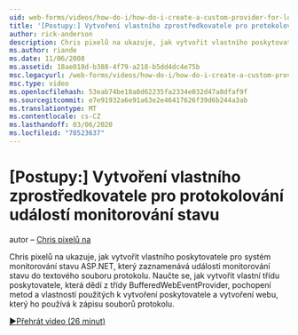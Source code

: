 ```yaml
---
uid: web-forms/videos/how-do-i/how-do-i-create-a-custom-provider-for-logging-health-monitoring-events
title: '[Postupy:] Vytvoření vlastního zprostředkovatele pro protokolování událostí monitorování stavu | Microsoft Docs'
author: rick-anderson
description: Chris pixelů na ukazuje, jak vytvořit vlastního poskytovatele pro systém monitorování stavu ASP.NET, který zaznamenává události monitorování stavu do textového souboru protokolu. Le...
ms.author: riande
ms.date: 11/06/2008
ms.assetid: 18ae018d-b388-4f79-a218-b5dd4dc4e75b
msc.legacyurl: /web-forms/videos/how-do-i/how-do-i-create-a-custom-provider-for-logging-health-monitoring-events
msc.type: video
ms.openlocfilehash: 53eab74be18a8d62235fa2334e032d47a8dfaf9f
ms.sourcegitcommit: e7e91932a6e91a63e2e46417626f39d6b244a3ab
ms.translationtype: MT
ms.contentlocale: cs-CZ
ms.lasthandoff: 03/06/2020
ms.locfileid: "78523637"
---
```

# <a name="how-do-i-create-a-custom-provider-for-logging-health-monitoring-events"></a>[Postupy:] Vytvoření vlastního zprostředkovatele pro protokolování událostí monitorování stavu

autor – [Chris pixelů na](https://twitter.com/chrispels)

Chris pixelů na ukazuje, jak vytvořit vlastního poskytovatele pro systém monitorování stavu ASP.NET, který zaznamenává události monitorování stavu do textového souboru protokolu. Naučte se, jak vytvořit vlastní třídu poskytovatele, která dědí z třídy BufferedWebEventProvider, pochopení metod a vlastností použitých k vytvoření poskytovatele a vytvoření webu, který ho používá k zápisu souborů protokolu.

[&#9654;Přehrát video (26 minut)](https://channel9.msdn.com/Blogs/ASP-NET-Site-Videos/how-do-i-create-a-custom-provider-for-logging-health-monitoring-events)

